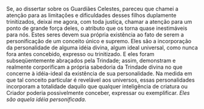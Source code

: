 ﻿Se, ao dissertar sobre os Guardiães Celestes, pareceu que chamei a atenção para as limitações e dificuldades desses filhos duplamente trinitizados, deixai me agora, com toda justiça, chamar a atenção para um ponto de grande força deles, o atributo que os torna quase inestimáveis para nós. Estes seres devem sua própria existência ao fato de serem a personificação de um conceito único e supremo. Eles são a incorporação da personalidade de alguma idéia divina, algum ideal universal, como nunca fora antes concebido, expresso ou trinitizado. E eles foram subseqüentemente abraçados pela Trindade; assim, demonstram e realmente corporificam a própria sabedoria da Trindade divina no que concerne à idéia-ideal da existência de sua personalidade. Na medida em que tal conceito particular é revelável aos universos, essas personalidades incorporam a totalidade daquilo que qualquer inteligência de criatura ou Criador poderia possivelmente conceber, expressar ou exemplificar. <I>Eles são aquela idéia personificada</I>.